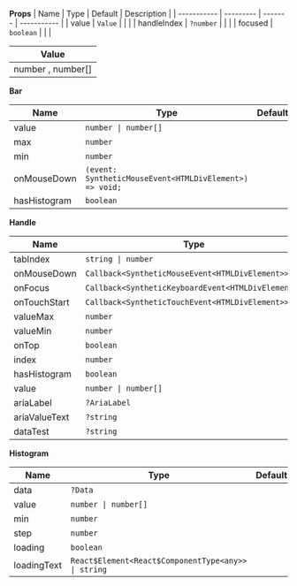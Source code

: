 **Props**
| Name | Type | Default | Description |
| ----------- | --------- | ------- | ----------- |
| value | `Value` | | |
| handleIndex | `?number` | | |
| focused | `boolean` | | |

| **Value**         |
| ----------------- |
| number , number[] |

**Bar**

| Name         | Type                                                    | Default | Description |
| ------------ | ------------------------------------------------------- | ------- | ----------- |
| value        | `number \| number[]`                                    |         |             |
| max          | `number`                                                |         |             |
| min          | `number`                                                |         |             |
| onMouseDown  | `(event: SyntheticMouseEvent<HTMLDivElement>) => void;` |         |             |
| hasHistogram | `boolean`                                               |         |             |

**Handle**

| Name          | Type                                               | Default | Description |
| ------------- | -------------------------------------------------- | ------- | ----------- |
| tabIndex      | `string \| number`                                 |         |             |
| onMouseDown   | `Callback<SyntheticMouseEvent<HTMLDivElement>>`    |         |             |
| onFocus       | `Callback<SyntheticKeyboardEvent<HTMLDivElement>>` |         |             |
| onTouchStart  | `Callback<SyntheticTouchEvent<HTMLDivElement>>`    |         |             |
| valueMax      | `number`                                           |         |             |
| valueMin      | `number`                                           |         |             |
| onTop         | `boolean`                                          |         |             |
| index         | `number`                                           |         |             |
| hasHistogram  | `boolean`                                          |         |             |
| value         | `number \| number[]`                               |         |             |
| ariaLabel     | `?AriaLabel`                                       |         |             |
| ariaValueText | `?string`                                          |         |             |
| dataTest      | `?string`                                          |         |             |

**Histogram**

| Name        | Type                                                | Default | Description |
| ----------- | --------------------------------------------------- | ------- | ----------- |
| data        | `?Data`                                             |         |             |
| value       | `number \| number[]`                                |         |             |
| min         | `number`                                            |         |             |
| step        | `number`                                            |         |             |
| loading     | `boolean`                                           |         |             |
| loadingText | `React$Element<React$ComponentType<any>> \| string` |         |             |
